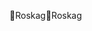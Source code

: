 Roskag                                                R o s k a g                                                                                               